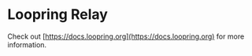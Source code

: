 # Loopring Relay

Check out [https://docs.loopring.org](https://docs.loopring.org) for more information.
